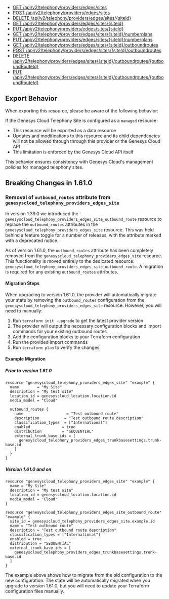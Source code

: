 - [GET /api/v2/telephony/providers/edges/sites](https://developer.genesys.cloud/api/rest/v2/telephonyprovidersedge/#get-api-v2-telephony-providers-edges-sites)
- [POST /api/v2/telephony/providers/edges/sites](https://developer.genesys.cloud/api/rest/v2/telephonyprovidersedge/#post-api-v2-telephony-providers-edges-sites)
- [DELETE /api/v2/telephony/providers/edges/sites/{siteId}](https://developer.genesys.cloud/api/rest/v2/telephonyprovidersedge/#delete-api-v2-telephony-providers-edges-sites--siteId-)
- [GET /api/v2/telephony/providers/edges/sites/{siteId}](https://developer.genesys.cloud/api/rest/v2/telephonyprovidersedge/#get-api-v2-telephony-providers-edges-sites--siteId-)
- [PUT /api/v2/telephony/providers/edges/sites/{siteId}](https://developer.genesys.cloud/api/rest/v2/telephonyprovidersedge/#put-api-v2-telephony-providers-edges-sites--siteId-)
- [GET /api/v2/telephony/providers/edges/sites/{siteId}/numberplans](https://developer.genesys.cloud/api/rest/v2/telephonyprovidersedge/#get-api-v2-telephony-providers-edges-sites--siteId--numberplans)
- [PUT /api/v2/telephony/providers/edges/sites/{siteId}/numberplans](https://developer.genesys.cloud/api/rest/v2/telephonyprovidersedge/#put-api-v2-telephony-providers-edges-sites--siteId--numberplans)
- [GET /api/v2/telephony/providers/edges/sites/{siteId}/outboundroutes](https://developer.genesys.cloud/api/rest/v2/telephonyprovidersedge/#get-api-v2-telephony-providers-edges-sites--siteId--outboundroutes)
- [POST /api/v2/telephony/providers/edges/sites/{siteId}/outboundroutes](https://developer.genesys.cloud/api/rest/v2/telephonyprovidersedge/#post-api-v2-telephony-providers-edges-sites--siteId--outboundroutes)
- [DELETE /api/v2/telephony/providers/edges/sites/{siteId}/outboundroutes/{outboundRouteId}](https://developer.genesys.cloud/api/rest/v2/telephonyprovidersedge/#delete-api-v2-telephony-providers-edges-sites--siteId--outboundroutes--outboundRouteId-)
- [PUT /api/v2/telephony/providers/edges/sites/{siteId}/outboundroutes/{outboundRouteId}](https://developer.genesys.cloud/api/rest/v2/telephonyprovidersedge/#put-api-v2-telephony-providers-edges-sites--siteId--outboundroutes--outboundRouteId-)

## Export Behavior

When exporting this resource, please be aware of the following behavior:

If the Genesys Cloud Telephony Site is configured as a `managed` resource:

- This resource will be exported as a data resource
- Updates and modifications to this resource and its child dependencies will not be allowed through through this provider or the Genesys Cloud API
- This limitation is enforced by the Genesys Cloud API itself

This behavior ensures consistency with Genesys Cloud's management policies for managed telephony sites.

## Breaking Changes in 1.61.0

### Removal of `outbound_routes` attribute from `genesyscloud_telephony_providers_edges_site`

In version 1.39.0 we introduced the `genesyscloud_telephony_providers_edges_site_outbound_route` resource to replace the `outbound_routes` attributes in the `genesyscloud_telephony_providers_edges_site` resource. This was held behind a feature toggle for a number of releases, with the attribute marked with a deprecated notice.

As of version 1.61.0, the `outbound_routes` attribute has been completely removed from the `genesyscloud_telephony_providers_edges_site` resource. This functionality is moved entirely to the dedicated resource: `genesyscloud_telephony_providers_edges_site_outbound_route`. A migration is required for any existing `outbound_routes` attributes.

#### Migration Steps

When upgrading to version 1.61.0, the provider will automatically migrate your state by removing the `outbound_routes` configuration from the `genesyscloud_telephony_providers_edges_site` resource. However, you will need to manually:

1. Run `terraform init -upgrade` to get the latest provider version
2. The provider will output the necessary configuration blocks and import commands for your existing outbound routes
3. Add the configuration blocks to your Terraform configuration
4. Run the provided import commands
5. Run `terraform plan` to verify the changes

#### Example Migration

##### Prior to version 1.61.0

```hcl
resource "genesyscloud_telephony_providers_edges_site" "example" {
  name        = "My Site"
  description = "My test site"
  location_id = genesyscloud_location.location.id
  media_model = "Cloud"

  outbound_routes {
    name                   = "Test outbound route"
    description           = "Test outbound route description"
    classification_types  = ["International"]
    enabled              = true
    distribution         = "SEQUENTIAL"
    external_trunk_base_ids = [
      genesyscloud_telephony_providers_edges_trunkbasesettings.trunk-base.id
    ]
  }
}
```

##### Version 1.61.0 and on

```hcl
resource "genesyscloud_telephony_providers_edges_site" "example" {
  name = "My Site"
  description = "My test site"
  location_id = genesyscloud_location.location.id
  media_model = "Cloud"
}

resource "genesyscloud_telephony_providers_edges_site_outbound_route" "example" {
  site_id = genesyscloud_telephony_providers_edges_site.example.id
  name = "Test outbound route"
  description = "Test outbound route description"
  classification_types = ["International"]
  enabled = true
  distribution = "SEQUENTIAL"
  external_trunk_base_ids = [
    genesyscloud_telephony_providers_edges_trunkbasesettings.trunk-base.id
  ]
}
```

The example above shows how to migrate from the old configuration to the new configuration. The state will be automatically migrated when you upgrade to version 1.61.0, but you will need to update your Terraform configuration files manually.
